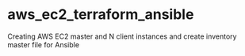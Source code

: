 # aws_ec2_terraform_ansible
Creating AWS EC2 master and N client instances and create inventory master file for Ansible
